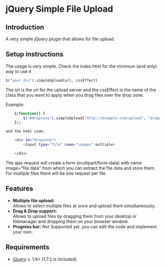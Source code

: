 # jQuery Simple File Upload 

## Introduction

A very simple jQuery plugin that allows for file upload. 


## Setup instructions

The usage is very simple. Check the index.html for the minimum (and only) way to use it

```sh
$("your div").simpleUpload(url, cssEffect)
```

The url is the url for the upload server and the cssEffect is the name of the class that you want to apply when you drag files over the drop zone. 

Example:


```sh
	$(function() {
		$("#dropzone").simpleUpload("http://example.com/upload", "dragover");
	});
```
	
	and the html code:
	
```sh	
	<div id="dropzone">
		<input type="file" name="images" multiple>

	</div>
```

The ajax request will create a form (multipart/form-data) with name image="file data" from which you can extract the file data and store them. For multiple files there will be one request per file. 

## Features
* **Multiple file upload:**  
  Allows to select multiple files at once and upload them simultaneously.
* **Drag & Drop support:**  
  Allows to upload files by dragging them from your desktop or filemanager and dropping them on your browser window.
* **Progress bar:**
  Not Supported yet. you can edit the code and implement your own. 

## Requirements
* [jQuery](http://jquery.com/) v. 1.6+ (1.7.2 is included)